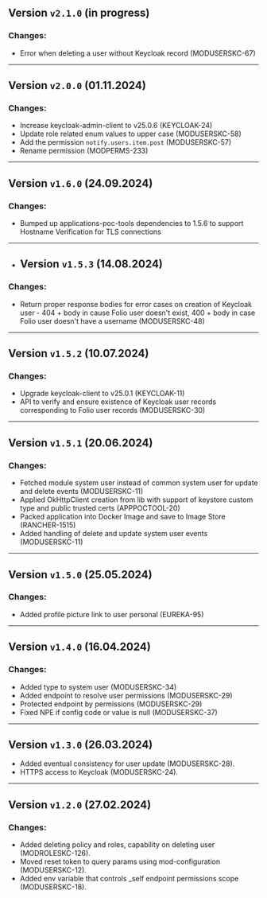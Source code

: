## Version `v2.1.0` (in progress)
### Changes:
* Error when deleting a user without Keycloak record (MODUSERSKC-67)
---

## Version `v2.0.0` (01.11.2024)
### Changes:
* Increase keycloak-admin-client to v25.0.6 (KEYCLOAK-24)
* Update role related enum values to upper case (MODUSERSKC-58)
* Add the permission `notify.users.item.post` (MODUSERSKC-57)
* Rename permission (MODPERMS-233)
---

## Version `v1.6.0` (24.09.2024)
### Changes:
*  Bumped up applications-poc-tools dependencies to 1.5.6 to support Hostname Verification for TLS connections
---

* ## Version `v1.5.3` (14.08.2024)
### Changes:
* Return proper response bodies for error cases on creation of Keycloak user - 404 + body in cause Folio user doesn't exist, 400 + body in case Folio user doesn't have a username (MODUSERSKC-48)
---

## Version `v1.5.2` (10.07.2024)
### Changes:
* Upgrade keycloak-client to v25.0.1 (KEYCLOAK-11)
* API to verify and ensure existence of Keycloak user records corresponding to Folio user records (MODUSERSKC-30)

---
## Version `v1.5.1` (20.06.2024)
### Changes:
* Fetched module system user instead of common system user for update and delete events (MODUSERSKC-11)
* Applied OkHttpClient creation from lib with support of keystore custom type and public trusted certs (APPPOCTOOL-20)
* Packed application into Docker Image and save to Image Store (RANCHER-1515)
* Added handling of delete and update system user events (MODUSERSKC-11)

---
## Version `v1.5.0` (25.05.2024)
### Changes:
* Added profile picture link to user personal (EUREKA-95)

---
## Version `v1.4.0` (16.04.2024)
### Changes:
* Added type to system user (MODUSERSKC-34)
* Added endpoint to resolve user permissions (MODUSERSKC-29)
* Protected endpoint by permissions (MODUSERSKC-29)
* Fixed NPE if config code or value is null (MODUSERSKC-37)

---
## Version `v1.3.0` (26.03.2024)
* Added eventual consistency for user update (MODUSERSKC-28).
* HTTPS access to Keycloak (MODUSERSKC-24).

---
## Version `v1.2.0` (27.02.2024)
### Changes:
* Added deleting policy and roles, capability on deleting user (MODROLESKC-126).
* Moved reset token to query params using mod-configuration (MODUSERSKC-12).
* Added env variable that controls _self endpoint permissions scope (MODUSERSKC-18).
